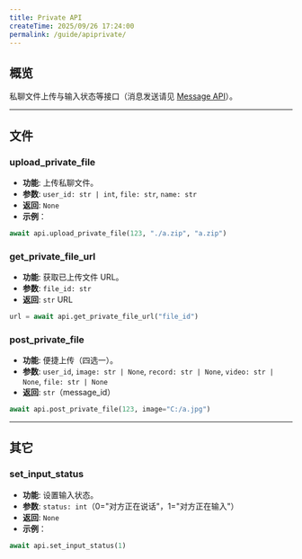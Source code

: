 ```yaml
---
title: Private API
createTime: 2025/09/26 17:24:00
permalink: /guide/apiprivate/
---
```


## 概览

私聊文件上传与输入状态等接口（消息发送请见 [Message API](./message.md)）。

---

## 文件

### upload_private_file

- **功能**: 上传私聊文件。
- **参数**: `user_id: str | int`, `file: str`, `name: str`
- **返回**: `None`
- **示例**：

```python
await api.upload_private_file(123, "./a.zip", "a.zip")
```

### get_private_file_url

- **功能**: 获取已上传文件 URL。
- **参数**: `file_id: str`
- **返回**: `str` URL

```python
url = await api.get_private_file_url("file_id")
```

### post_private_file

- **功能**: 便捷上传（四选一）。
- **参数**: `user_id`, `image: str | None`, `record: str | None`, `video: str | None`, `file: str | None`
- **返回**: `str`（message_id）

```python
await api.post_private_file(123, image="C:/a.jpg")
```

---

## 其它

### set_input_status

- **功能**: 设置输入状态。
- **参数**: `status: int`（0="对方正在说话"，1="对方正在输入"）
- **返回**: `None`
- **示例**：

```python
await api.set_input_status(1)
```


